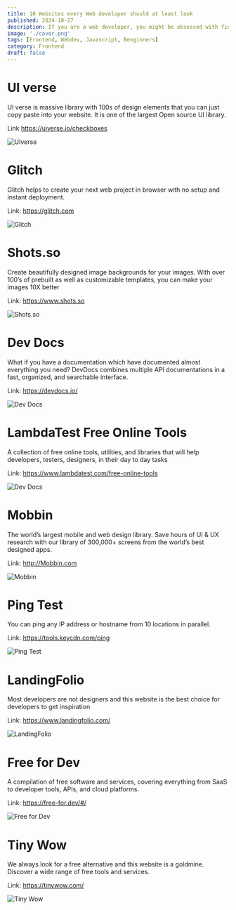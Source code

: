 ```yaml
---
title: 10 Websites every Web developer should at least look
published: 2024-10-27
description: If you are a web developer, you might be obsessed with finding a website that can save you tons of time.
image: './cover.png'
tags: [Frontend, Webdev, Javascript, Benginners]
category: Frontend
draft: false
---
```


# UI verse

UI verse is massive library with 100s of design elements that you can just copy paste into your website. It is one of the largest Open source UI library.

Link <https://uiverse.io/checkboxes>

![UIverse](./website-1.png)

# Glitch

Glitch helps to create your next web project in browser with no setup and instant deployment.

Link: <https://glitch.com>

![Glitch](./website-2.png)

# Shots.so

Create beautifully designed image backgrounds for your images. With over 100’s of prebuilt as well as customizable templates, you can make your images 10X better

Link: <https://www.shots.so>

![Shots.so](./website-3.png)

# Dev Docs

What if you have a documentation which have documented almost everything you need? DevDocs combines multiple API documentations in a fast, organized, and searchable interface.

Link: <https://devdocs.io/>

![Dev Docs](./website-4.png)

# LambdaTest Free Online Tools

A collection of free online tools, utilities, and libraries that will help developers, testers, designers, in their day to day tasks

Link: <https://www.lambdatest.com/free-online-tools>

![Dev Docs](./website-5.png)

# Mobbin

The world’s largest mobile and web design library. Save hours of UI & UX research with our library of 300,000+ screens from the world’s best designed apps.

Link: <http://Mobbin.com>

![Mobbin](./website-6.png)

# Ping Test

You can ping any IP address or hostname from 10 locations in parallel.

Link: <https://tools.keycdn.com/ping>

![Ping Test](./website-7.png)

# LandingFolio

Most developers are not designers and this website is the best choice for developers to get inspiration

Link: <https://www.landingfolio.com/>

![LandingFolio](./website-8.png)

# Free for Dev

A compilation of free software and services, covering everything from SaaS to developer tools, APIs, and cloud platforms.

Link: <https://free-for.dev/#/>

![Free for Dev](./website-9.png)

# Tiny Wow

We always look for a free alternative and this website is a goldmine. Discover a wide range of free tools and services.

Link: <https://tinywow.com/>

![Tiny Wow](./website-10.png)
